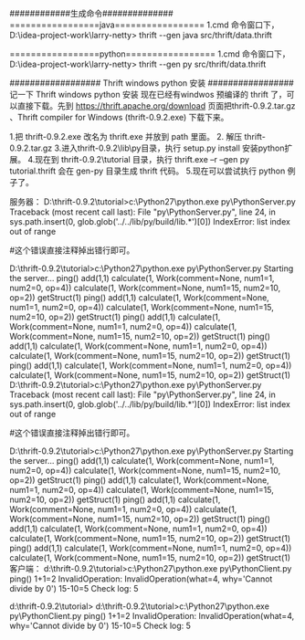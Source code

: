 ############生成命令##############
=================java=================
1.cmd 命令窗口下，
D:\idea-project-work\larry-netty> thrift --gen java src/thrift/data.thrift

=================python=================
1.cmd 命令窗口下，
D:\idea-project-work\larry-netty> thrift --gen py src/thrift/data.thrift

################## Thrift windows python 安装 #################
记一下 Thrift windows python 安装
现在已经有windwos 预编译的 thrift 了，可以直接下载。先到 https://thrift.apache.org/download 页面把thrift-0.9.2.tar.gz 、Thrift compiler for Windows (thrift-0.9.2.exe) 下载下来。

1.把 thrift-0.9.2.exe 改名为 thrift.exe 并放到 path 里面。
2. 解压 thrift-0.9.2.tar.gz
3.进入thrift-0.9.2\lib\py目录，执行 setup.py install 安装python扩展。
4.现在到 thrift-0.9.2\tutorial 目录，执行 thrift.exe –r –gen py tutorial.thrift 会在 gen-py 目录生成 thrift 代码。
5.现在可以尝试执行 python 例子了。

服务器：
D:\thrift-0.9.2\tutorial>c:\Python27\python.exe py\PythonServer.py
Traceback (most recent call last):
  File "py\PythonServer.py", line 24, in <module>
    sys.path.insert(0, glob.glob('../../lib/py/build/lib.*')[0])
IndexError: list index out of range

#这个错误直接注释掉出错行即可。

D:\thrift-0.9.2\tutorial>c:\Python27\python.exe py\PythonServer.py
Starting the server...
ping()
add(1,1)
calculate(1, Work(comment=None, num1=1, num2=0, op=4))
calculate(1, Work(comment=None, num1=15, num2=10, op=2))
getStruct(1)
ping()
add(1,1)
calculate(1, Work(comment=None, num1=1, num2=0, op=4))
calculate(1, Work(comment=None, num1=15, num2=10, op=2))
getStruct(1)
ping()
add(1,1)
calculate(1, Work(comment=None, num1=1, num2=0, op=4))
calculate(1, Work(comment=None, num1=15, num2=10, op=2))
getStruct(1)
ping()
add(1,1)
calculate(1, Work(comment=None, num1=1, num2=0, op=4))
calculate(1, Work(comment=None, num1=15, num2=10, op=2))
getStruct(1)
ping()
add(1,1)
calculate(1, Work(comment=None, num1=1, num2=0, op=4))
calculate(1, Work(comment=None, num1=15, num2=10, op=2))
getStruct(1)
D:\thrift-0.9.2\tutorial>c:\Python27\python.exe py\PythonServer.py
Traceback (most recent call last):
  File "py\PythonServer.py", line 24, in <module>
    sys.path.insert(0, glob.glob('../../lib/py/build/lib.*')[0])
IndexError: list index out of range
 
#这个错误直接注释掉出错行即可。
 
D:\thrift-0.9.2\tutorial>c:\Python27\python.exe py\PythonServer.py
Starting the server...
ping()
add(1,1)
calculate(1, Work(comment=None, num1=1, num2=0, op=4))
calculate(1, Work(comment=None, num1=15, num2=10, op=2))
getStruct(1)
ping()
add(1,1)
calculate(1, Work(comment=None, num1=1, num2=0, op=4))
calculate(1, Work(comment=None, num1=15, num2=10, op=2))
getStruct(1)
ping()
add(1,1)
calculate(1, Work(comment=None, num1=1, num2=0, op=4))
calculate(1, Work(comment=None, num1=15, num2=10, op=2))
getStruct(1)
ping()
add(1,1)
calculate(1, Work(comment=None, num1=1, num2=0, op=4))
calculate(1, Work(comment=None, num1=15, num2=10, op=2))
getStruct(1)
ping()
add(1,1)
calculate(1, Work(comment=None, num1=1, num2=0, op=4))
calculate(1, Work(comment=None, num1=15, num2=10, op=2))
getStruct(1)
客户端：
d:\thrift-0.9.2\tutorial>c:\Python27\python.exe py\PythonClient.py
ping()
1+1=2
InvalidOperation: InvalidOperation(what=4, why='Cannot divide by 0')
15-10=5
Check log: 5

d:\thrift-0.9.2\tutorial>
d:\thrift-0.9.2\tutorial>c:\Python27\python.exe py\PythonClient.py
ping()
1+1=2
InvalidOperation: InvalidOperation(what=4, why='Cannot divide by 0')
15-10=5
Check log: 5
 